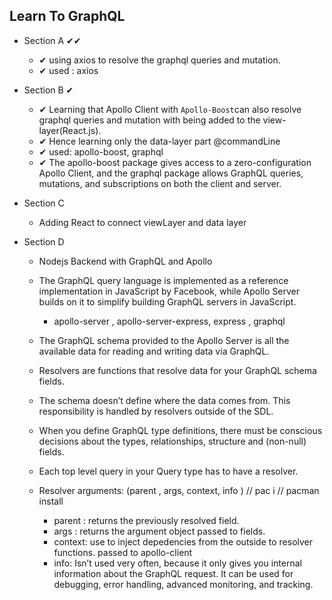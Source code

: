 ## Learn To GraphQL

- Section A ✔✔

  - ✔ using axios to resolve the graphql queries and mutation.
  - ✔ used : axios

- Section B ✔

  - ✔ Learning that Apollo Client with `Apollo-Boost`can also resolve graphql queries and mutation with being added to the view-layer(React.js).
  - ✔ Hence learning only the data-layer part @commandLine
  - ✔ used: apollo-boost, graphql
  - ✔ The apollo-boost package gives access to a zero-configuration Apollo Client, and the graphql package allows GraphQL queries, mutations, and subscriptions on both the client and server.

- Section C

  - Adding React to connect viewLayer and data layer

* Section D

  - Nodejs Backend with GraphQL and Apollo

  - The GraphQL query language is implemented as a reference implementation in JavaScript by Facebook, while Apollo Server builds on it to simplify building GraphQL servers in JavaScript.

    - apollo-server , apollo-server-express, express , graphql

  - The GraphQL schema provided to the Apollo Server is all the available data for reading and writing
    data via GraphQL.

  - Resolvers are functions that resolve data for your GraphQL schema fields.
  - The schema doesn’t define where the data comes from. This responsibility is handled by resolvers outside of the SDL.
  - When you define GraphQL type definitions, there must be conscious decisions about the types, relationships, structure and (non-null) fields.
  - Each top level query in your Query type has to have a resolver.
  - Resolver arguments: (parent , args, context, info ) // pac i // pacman install
    - parent : returns the previously resolved field.
    - args : returns the argument object passed to fields.
    - context: use to inject depedencies from the outside to resolver functions. passed to apollo-client
    - info: Isn’t used very often, because it only gives you internal information about the GraphQL request. It can be used for debugging, error handling, advanced monitoring, and tracking.
